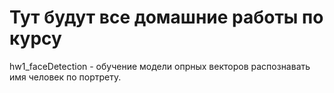 # Тут будут все домашние работы по курсу
hw1_faceDetection - обучение модели опрных векторов распознавать имя человек по портрету.